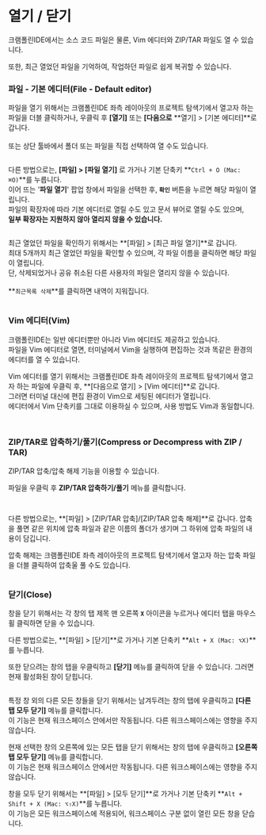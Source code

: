 # 열기 / 닫기

크램폴린IDE에서는 소스 코드 파일은 물론, Vim 에디터와 ZIP/TAR 파일도 열 수 있습니다.

또한, 최근 열었던 파일을 기억하여, 작업하던 파일로 쉽게 복귀할 수 있습니다.



### **파일 - 기본 에디터(File - Default editor)**

파일을 열기 위해서는 크램폴린IDE 좌측 레이아웃의 프로젝트 탐색기에서 열고자 하는 파일을 더블 클릭하거나, 우클릭 후 **\[열기]** 또는 **\[다음으로** **열기] > \[기본 에디터]**로 갑니다. \
\
또는 상단 툴바에서 폴더 또는 파일을 직접 선택하여 열 수도 있습니다.&#x20;

<figure><img src="../../../.gitbook/assets/image (165).png" alt=""><figcaption></figcaption></figure>



다른 방법으로는, **\[파일] > \[파일 열기]** 로 가거나 기본 단축키 **`Ctrl + O (Mac: ⌘O)`**를 누릅니다. \
이어 뜨는 '**파일 열기**' 팝업 창에서 파일을 선택한 후, **`확인`** 버튼을 누르면 해당 파일이 열립니다. \
파일의 확장자에 따라 기본 에디터로 열릴 수도 있고 문서 뷰어로 열릴 수도 있으며, \
**일부 확장자는 지원하지 않아 열리지 않을 수 있습니다.**

<figure><img src="../../../.gitbook/assets/image (171).png" alt=""><figcaption></figcaption></figure>

최근 열었던 파일을 확인하기 위해서는 **\[파일] > \[최근 파일 열기]**로 갑니다. \
최대 5개까지 최근 열었던 파일을 확인할 수 있으며, 각 파일 이름을 클릭하면 해당 파일이 열립니다. \
단, 삭제되었거나 공유 취소된 다른 사용자의 파일은 열리지 않을 수 있습니다.\
\
**`최근목록 삭제`**를 클릭하면 내역이 지워집니다.&#x20;

<figure><img src="../../../.gitbook/assets/image (11).png" alt=""><figcaption></figcaption></figure>



### **Vim 에디터(Vim)**

크램폴린IDE는 일반 에디터뿐만 아니라 Vim 에디터도 제공하고 있습니다. \
파일을 Vim 에디터로 열면, 터미널에서 Vim을 실행하여 편집하는 것과 똑같은 환경의 에디터를 열 수 있습니다.

Vim 에디터를 열기 위해서는 크램폴린IDE 좌측 레이아웃의 프로젝트 탐색기에서 열고자 하는 파일에 우클릭 후, **\[다음으로 열기] > \[Vim 에디터]**로 갑니다. \
그러면 터미널 대신에 편집 환경이 Vim으로 세팅된 에디터가 열립니다. \
에디터에서 Vim 단축키를 그대로 이용하실 수 있으며, 사용 방법도 Vim과 동일합니다.

<figure><img src="../../../.gitbook/assets/image (3) (1).png" alt=""><figcaption></figcaption></figure>

<figure><img src="../../../.gitbook/assets/image (214).png" alt=""><figcaption></figcaption></figure>



### **ZIP/TAR로 압축하기/풀기(Compress or Decompress with ZIP / TAR)**

ZIP/TAR 압축/압축 해제 기능을 이용할 수 있습니다.

파일을 우클릭 후 **ZIP/TAR 압축하기/풀기** 메뉴를 클릭합니다.&#x20;

<figure><img src="../../../.gitbook/assets/image (27).png" alt=""><figcaption></figcaption></figure>

<figure><img src="../../../.gitbook/assets/image (170).png" alt=""><figcaption></figcaption></figure>

다른 방법으로는, **\[파일] > \[ZIP/TAR 압축]/\[ZIP/TAR 압축 해제]**로 갑니다. 압축을 풀면 같은 위치에 압축 파일과 같은 이름의 폴더가 생기며 그 하위에 압축 파일의 내용이 담깁니다.



압축 해제는 크램폴린IDE 좌측 레이아웃의 프로젝트 탐색기에서 열고자 하는 압축 파일을 더블 클릭하여 압축울 풀 수도 있습니다.

<figure><img src="../../../.gitbook/assets/image (141).png" alt=""><figcaption></figcaption></figure>



### **닫기(Close)**

창을 닫기 위해서는 각 창의 탭 제목 맨 오른쪽 **`X`** 아이콘을 누르거나 에디터 탭을 마우스 휠 클릭하면 닫을 수 있습니다.

다른 방법으로는, **\[파일] > \[닫기]**로 가거나 기본 단축키 **`Alt + X (Mac: ⌥X)`**를 누릅니다.

또한 닫으려는 창의 탭을 우클릭하고 **\[닫기]** 메뉴를 클릭하여 닫을 수 있습니다. 그러면 현재 활성화된 창이 닫힙니다.

<figure><img src="../../../.gitbook/assets/image (60).png" alt=""><figcaption></figcaption></figure>



특정 창 외의 다른 모든 창들을 닫기 위해서는 남겨두려는 창의 탭에 우클릭하고 **\[다른 탭 모두 닫기]** 메뉴를 클릭합니다. \
이 기능은 현재 워크스페이스 안에서만 작동됩니다. 다른 워크스페이스에는 영향을 주지 않습니다.

현재 선택한 창의 오른쪽에 있는 모든 탭을 닫기 위해서는 창의 탭에 우클릭하고 **\[오른쪽 탭 모두 닫기]** 메뉴를 클릭합니다. \
이 기능은 현재 워크스페이스 안에서만 작동됩니다. 다른 워크스페이스에는 영향을 주지 않습니다.

창을 모두 닫기 위해서는 **\[파일] > \[모두 닫기]**로 가거나 기본 단축키 **`Alt + Shift + X (Mac: ⌥⇧X)`**를 누릅니다. \
이 기능은 모든 워크스페이스에 적용되어, 워크스페이스 구분 없이 열린 모든 창을 닫습니다.
